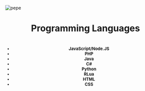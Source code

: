 ![pepe](https://github.com/business-goose/business-goose/blob/main/1626037123358.jpg)
<center>
  <h1>Programming Languages<h1>
  <ul style="font-size: small;">
    <li>JavaScript/Node.JS</li>
    <li>PHP</li>
    <li>Java</li>
    <li>C#</li>
    <li>Python</li>
    <li>RLua</li>
    <li>HTML</li>
    <li>CSS</li>
  </ul>
</center>
